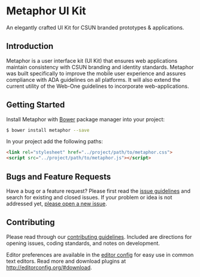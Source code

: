 # Metaphor UI Kit
An elegantly crafted UI Kit for CSUN branded prototypes & applications.

## Introduction
Metaphor is a user interface kit (UI Kit) that ensures web applications maintain consistency with CSUN branding and identity standards. Metaphor was built specifically to improve the mobile user experience and assures compliance with ADA guidelines on all platforms. It will also extend the current utility of the Web-One guidelines to incorporate web-applications.

## Getting Started

Install Metaphor with [Bower](http://bower.io) package manager into your project:

  ```bash
  $ bower install metaphor --save
  ```

In your project add the following paths:

  ```html
  <link rel="stylesheet" href="../project/path/to/metaphor.css">
  <script src="../project/path/to/metaphor.js"></script>
  ```
## Bugs and Feature Requests

Have a bug or a feature request? Please first read the [issue guidelines](https://github.com/alexhernandez/metaphor/blob/master/CONTRIBUTING.md) and search for existing and closed issues. If your problem or idea is not addressed yet, [please open a new issue](https://github.com/alexhernandez/metaphor/issues/new).

## Contributing

Please read through our [contributing guidelines](https://github.com/alexhernandez/metaphor/blob/master/CONTRIBUTING.md). Included are directions for opening issues, coding standards, and notes on development.

Editor preferences are available in the [editor config](https://github.com/alexhernandez/metaphor/blob/master/.editorconfig) for easy use in common text editors. Read more and download plugins at <http://editorconfig.org/#download>.
